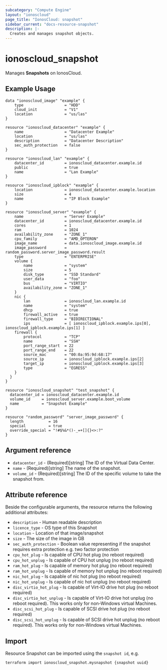 ```yaml
---
subcategory: "Compute Engine"
layout: "ionoscloud"
page_title: "IonosCloud: snapshot"
sidebar_current: "docs-resource-snapshot"
description: |-
  Creates and manages snapshot objects.
---
```


# ionoscloud\_snapshot

Manages **Snapshots** on IonosCloud.

## Example Usage

```hcl
data "ionoscloud_image" "example" {
    type                  = "HDD"
    cloud_init            = "V1"
    location              = "us/las"
}

resource "ionoscloud_datacenter" "example" {
    name                  = "Datacenter Example"
    location              = "us/las"
    description           = "Datacenter Description"
    sec_auth_protection   = false
}

resource "ionoscloud_lan" "example" {
    datacenter_id         = ionoscloud_datacenter.example.id
    public                = true
    name                  = "Lan Example"
}

resource "ionoscloud_ipblock" "example" {
    location              = ionoscloud_datacenter.example.location
    size                  = 4
    name                  = "IP Block Example"
}

resource "ionoscloud_server" "example" {
    name                  = "Server Example"
    datacenter_id         = ionoscloud_datacenter.example.id
    cores                 = 1
    ram                   = 1024
    availability_zone     = "ZONE_1"
    cpu_family            = "AMD_OPTERON"
    image_name            = data.ionoscloud_image.example.id
    image_password        = random_password.server_image_password.result
    type                  = "ENTERPRISE"
    volume {
        name              = "system"
        size              = 5
        disk_type         = "SSD Standard"
        user_data         = "foo"
        bus               = "VIRTIO"
        availability_zone = "ZONE_1"
    }
    nic {
        lan               = ionoscloud_lan.example.id
        name              = "system"
        dhcp              = true
        firewall_active   = true
        firewall_type     = "BIDIRECTIONAL"
        ips               = [ ionoscloud_ipblock.example.ips[0], ionoscloud_ipblock.example.ips[1] ]
    firewall {
        protocol          = "TCP"
        name              = "SSH"
        port_range_start  = 22
        port_range_end    = 22
        source_mac        = "00:0a:95:9d:68:17"
        source_ip         = ionoscloud_ipblock.example.ips[2]
        target_ip         = ionoscloud_ipblock.example.ips[3]
        type              = "EGRESS"
    }
  }
}

resource "ionoscloud_snapshot" "test_snapshot" {
  datacenter_id = ionoscloud_datacenter.example.id
  volume_id     = ionoscloud_server.example.boot_volume
  name          = "Snapshot Example"
}

resource "random_password" "server_image_password" {
  length           = 16
  special          = true
  override_special = "!#$%&*()-_=+[]{}<>:?"
}
```

## Argument reference

* `datacenter_id` - (Required)[string] The ID of the Virtual Data Center.
* `name` - (Required)[string] The name of the snapshot.
* `volume_id` - (Required)[string] The ID of the specific volume to take the snapshot from.

## Attribute reference

Beside the configurable arguments, the resource returns the following additional attributes:

* `description` - Human readable description
* `licence_type` - OS type of this Snapshot
* `location` - Location of that image/snapshot
* `size` - The size of the image in GB
* `sec_auth_protection` - Boolean value representing if the snapshot requires extra protection e.g. two factor protection
* `cpu_hot_plug` -  Is capable of CPU hot plug (no reboot required)
* `cpu_hot_unplug` -  Is capable of CPU hot unplug (no reboot required)
* `ram_hot_plug` -  Is capable of memory hot plug (no reboot required)
* `ram_hot_unplug` -  Is capable of memory hot unplug (no reboot required)
* `nic_hot_plug` -  Is capable of nic hot plug (no reboot required)
* `nic_hot_unplug` -  Is capable of nic hot unplug (no reboot required)
* `disc_virtio_hot_plug` -  Is capable of Virt-IO drive hot plug (no reboot required)
* `disc_virtio_hot_unplug` -  Is capable of Virt-IO drive hot unplug (no reboot required). This works only for non-Windows virtual Machines.
* `disc_scsi_hot_plug` -  Is capable of SCSI drive hot plug (no reboot required)
* `disc_scsi_hot_unplug` -  Is capable of SCSI drive hot unplug (no reboot required). This works only for non-Windows virtual Machines.


## Import

Resource Snapshot can be imported using the `snapshot id`, e.g.

```shell
terraform import ionoscloud_snapshot.mysnapshot {snapshot uuid}
```